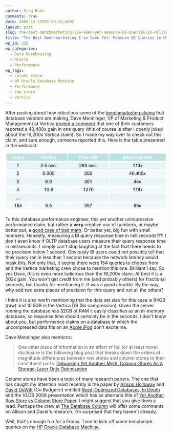 ```yaml
---
author: Greg Rahn
comments: true
date: 2008-12-13T07:59:13.000Z
layout: post
slug: the-best-benchmarketing-ive-seen-yet-measure-bi-queries-in-miliseconds
title: "The Best Benchmarketing I've Seen Yet: Measure BI Queries In Milliseconds"
wp_id: 332
wp_categories:
  - Data Warehousing
  - Oracle
  - Performance
wp_tags:
  - column store
  - HP Oracle Database Machine
  - Performance
  - row store
  - Vertica
---
```


After posting about how ridiculous some of the [benchmarketing claims](http://structureddata.org/2008/12/12/database-customer-benchmarketing-reports/) that database vendors are making, Dave Menninger, VP of Marketing & Product Management at Vertica [posted a comment](http://structureddata.org/2008/12/12/database-customer-benchmarketing-reports/#comment-5401) that one of their customers reported a 40,400x gain in one query (this of course is after I openly joked about the 16,200x Vertica claim).  So I made my way over to check out this claim, and sure enough, someone reported this.  Here is the table presented in the webcast:

![hMetrix_Vertica.png](/assets/hmetrix-vertica1.png)

To this database performance engineer, this yet another unimpressive performance claim, but rather a **very** creative use of numbers, or maybe better put, a [good case of bad math](http://scienceblogs.com/goodmath/).  Or better yet, big fun with small numbers.  Honestly, measuring a BI query response time in milliseconds?!?!  I don't even know if OLTP database users measure their query response time in milliseconds.  I simply can't stop laughing at the fact that there needs to be precision below 1 second.  Obviously BI users could not possibly tell that their query ran in less than 1 second because the network latency would mask this.   Not only that, it seems there were 154 queries to choose from and the Vertica marketing crew chose to mention this one.  Brilliant I say.  So yes Dave, this is even more ludicrous than the 16,200x claim.  At best it is a 202x gain.  You won't get credit from me (and probably others) for fractional seconds, but thanks for mentioning it.  It was a good chuckle.  By the way, why add two extra places of precision for this query and not all the others?

I think it is also worth mentioning that the data set size for this case is 84GB (raw) and 10.5GB in the Vertica DB (8x compression).  Given the server running the database has 32GB of RAM it easily classifies as an in-memory database, so response time should certainly be in the seconds.  I don't know about you, but performance claims on a database in which the uncompressed data fits on an [Apple iPod](http://www.apple.com/ipodclassic/) don't excite me.

Dave Menninger also mentions:

> One other piece of information in an effort of full (or at least more) disclosure is the following blog post that breaks down the orders of magnitude differences between row stores and column stores to their constituent parts.
> [Debunking Yet Another Myth: Column-Stores As A Storage-Layer Only Optimization](http://www.databasecolumn.com/2008/12/debunking-yet-another-myth-col.html)


Column stores have been a topic of many research papers.  The one that has caught my attention most recently is the paper by [Allison Holloway](http://pages.cs.wisc.edu/~ahollowa/) and [David DeWitt](http://pages.cs.wisc.edu/~dewitt/) (Go Badgers!) entitled [Read-Optimized Databases, In Depth](http://pages.cs.wisc.edu/~ahollowa/paper377.pdf) and the VLDB 2008 presentation which has an alternate title of [Yet Another Row Store vs Column Store Paper](https://www.se.auckland.ac.nz/conferences/VLDB2008resources/presentations/papers/R39.ppt).  I might suggest that you give them a read.  Perhaps the crew at [The Database Column](http://www.databasecolumn.com/) will offer some comments on Allison and David's research.  I'm surprised that they haven't already.

Well, that's enough fun for a Friday.  Time to kick off some benchmark queries on my [HP Oracle Database Machine](http://www.oracle.com/solutions/business_intelligence/database-machine.html).
